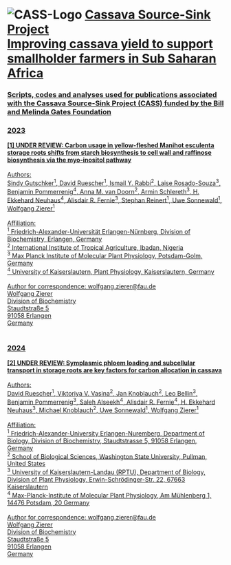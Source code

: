 # ![CASS-Logo](https://cass-research.org/wp-content/uploads/2019/05/CASS-Logo_freigestellt.png) <u>Cassava Source-Sink Project<u/> <br/> Improving cassava yield to support smallholder farmers in Sub Saharan Africa<br />
### Scripts, codes and analyses used for publications associated with the Cassava Source-Sink Project (CASS) funded by the Bill and Melinda Gates Foundation
### 2023

**[1] UNDER REVIEW: Carbon usage in yellow-fleshed Manihot esculenta storage roots shifts from starch biosynthesis to cell wall and raffinose biosynthesis via the myo-inositol pathway**<br /><br />
Authors:<br />
Sindy Gutschker<sup>1</sup>, David Ruescher<sup>1</sup>, Ismail Y. Rabbi<sup>2</sup>, Laise Rosado-Souza<sup>3</sup>, Benjamin Pommerrenig<sup>4</sup>, Anna M. van Doorn<sup>2</sup>, Armin Schlereth<sup>3</sup>, H. Ekkehard Neuhaus<sup>4</sup>, Alisdair R. Fernie<sup>3</sup>, Stephan Reinert<sup>1</sup>, Uwe Sonnewald<sup>1</sup>, Wolfgang Zierer<sup>1</sup><br /><br />
Affiliation:<br />
<sup>1</sup> Friedrich-Alexander-Universität Erlangen-Nürnberg, Division of Biochemistry, Erlangen, Germany<br />
<sup>2</sup> International Institute of Tropical Agriculture, Ibadan, Nigeria<br />
<sup>3</sup> Max Planck Institute of Molecular Plant Physiology, Potsdam-Golm, Germany<br />
<sup>4</sup> University of Kaiserslautern, Plant Physiology, Kaiserslautern, Germany<br /><br />
Author for correspondence: wolfgang.zierer@fau.de<br />
Wolfgang Zierer<br />
Division of Biochemistry<br />
Staudtstraße 5<br />
91058 Erlangen<br />
Germany<br /><br />

### 2024

**[2] UNDER REVIEW: Symplasmic phloem loading and subcellular transport in storage roots are key factors for carbon allocation in cassava**<br /><br />
Authors:<br />
David Ruescher<sup>1</sup>, Viktoriya V. Vasina<sup>2</sup>, Jan Knoblauch<sup>2</sup>, Leo Bellin<sup>3</sup>, Benjamin Pommerrenig<sup>3</sup>, Saleh Alseekh<sup>4</sup>, Alisdair R. Fernie<sup>4</sup>, H. Ekkehard Neuhaus<sup>3</sup>, Michael Knoblauch<sup>2</sup>, Uwe Sonnewald<sup>1</sup>, Wolfgang Zierer<sup>1</sup><br /><br />
Affiliation:<br />
<sup>1</sup> Friedrich-Alexander-University Erlangen-Nuremberg, Department of Biology, Division of Biochemistry, Staudtstrasse 5, 91058 Erlangen, Germany<br />
<sup>2</sup> School of Biological Sciences, Washington State University, Pullman, United States<br />
<sup>3</sup> University of Kaiserslautern-Landau (RPTU), Department of Biology, Division of Plant Physiology, Erwin-Schrödinger-Str. 22, 67663 Kaiserslautern<br />
<sup>4</sup> Max-Planck-Institute of Molecular Plant Physiology, Am Mühlenberg 1, 14476 Potsdam, 20 Germany<br /><br />
Author for correspondence: wolfgang.zierer@fau.de<br />
Wolfgang Zierer<br />
Division of Biochemistry<br />
Staudtstraße 5<br />
91058 Erlangen<br />
Germany<br /><br />
